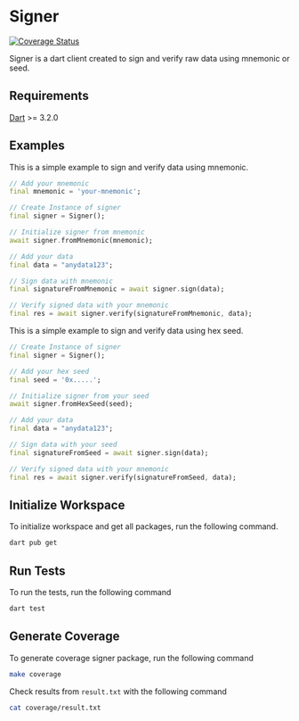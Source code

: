 # Signer

[![Coverage Status](https://img.shields.io/badge/coverage-86.4%25-brightgreen.svg)](https://your-coverage-report-url)

Signer is a dart client created to sign and verify raw data using mnemonic or seed.

## Requirements

[Dart](https://dart.dev/get-dart) >= 3.2.0

## Examples

This is a simple example to sign and verify data using mnemonic.

```dart
// Add your mnemonic
final mnemonic = 'your-mnemonic';

// Create Instance of signer
final signer = Signer();

// Initialize signer from mnemonic
await signer.fromMnemonic(mnemonic);

// Add your data
final data = "anydata123";

// Sign data with mnemonic
final signatureFromMnemonic = await signer.sign(data);

// Verify signed data with your mnemonic
final res = await signer.verify(signatureFromMnemonic, data);
```

This is a simple example to sign and verify data using hex seed.

```dart
// Create Instance of signer
final signer = Signer();

// Add your hex seed
final seed = '0x.....';

// Initialize signer from your seed
await signer.fromHexSeed(seed);

// Add your data
final data = "anydata123";

// Sign data with your seed
final signatureFromSeed = await signer.sign(data);

// Verify signed data with your mnemonic
final res = await signer.verify(signatureFromSeed, data);
```

## Initialize Workspace
To initialize workspace and get all packages, run the following command.
```bash
dart pub get
```

## Run Tests

To run the tests, run the following command 

```bash
dart test
```

## Generate Coverage

To generate coverage signer package, run the following command

```bash
make coverage
```

Check results from `result.txt` with the following command

```bash
cat coverage/result.txt
```
